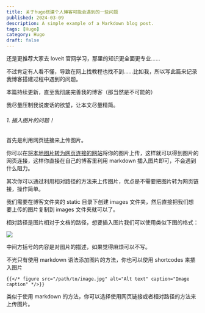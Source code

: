 ```yaml
---
title: 关于hugo搭建个人博客可能会遇到的一些问题
published: 2024-03-09
description: A simple example of a Markdown blog post.
tags: [Hugo]
category: Hugo
draft: false
---
```



还是更推荐大家去 loveit 官网学习，那里的知识更全面更专业……

不过肯定有人看不懂，导致在网上找教程也找不到……比如我，所以写此篇来记录我博客搭建过程中遇到的问题。

本篇持续更新，直至我彻底完善我的博客（那当然是不可能的）

我尽量压制我说废话的欲望，让本文尽量精简。

###### 1. 插入图片的问题！

首先是利用网页链接来上传图片。

你可以在[将本地图片转为网页连接的网站](https://postimages.org/)将你的图片上传，这样就可以得到图片的网页连接，这样你直接在自己的博客里利用 markdown 插入图片即可，不会遇到什么阻力。

其次你可以通过利用相对路径的方法来上传图片，优点是不需要把图片转为网页链接，操作简单。

我们需要在博客文件夹的 static 目录下创建 images 文件夹，然后直接把我们想要上传的图片复制到 images 文件夹就可以了。

相对路径是图片相对于文档的路径，想要插入图片我们可以使用类似下图的格式：

![](/images/1709963827948.jpg)

中间方括号的内容是对图片的描述，如果觉得麻烦可以不写。

不光只有使用 markdown 语法添加图片的方法，你也可以使用 shortcodes 来插入图片

```
{{</* figure src="/path/to/image.jpg" alt="Alt text" caption="Image caption" */>}}

```

类似于使用 markdown 的方法，你可以选择使用网页链接或者相对路径的方法来上传图片。
